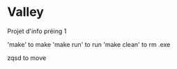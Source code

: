 # Valley
Projet d'info préing 1

'make' to make
'make run' to run
'make clean' to rm .exe

zqsd to move
